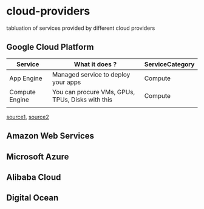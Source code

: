 # cloud-providers
tabluation of services provided by different cloud providers

## Google Cloud Platform


| Service         | What it does ?                                          | ServiceCategory                              |
| --------------- | ------------------------------------------------------------ | ---------------------------------- |
| App Engine       | Managed service to deploy your apps | Compute |
| Compute Engine   | You can procure VMs, GPUs, TPUs, Disks with this | Compute          |
|                 |                                                              |                                    |

[source1](https://cloud.google.com/terms/services), [source2](https://cloud.google.com/blog/topics/developers-practitioners/back-popular-demand-google-cloud-products-4-words-or-less-2021-edition)

## Amazon Web Services


## Microsoft Azure


## Alibaba Cloud

## Digital Ocean

